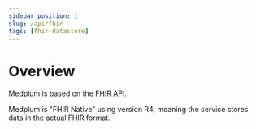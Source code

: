 ```yaml
---
sidebar_position: 1
slug: /api/fhir
tags: [fhir-datastore]
---
```


# Overview

Medplum is based on the [FHIR API](https://www.hl7.org/fhir/).

Medplum is "FHIR Native" using version R4, meaning the service stores data in the actual FHIR format.
